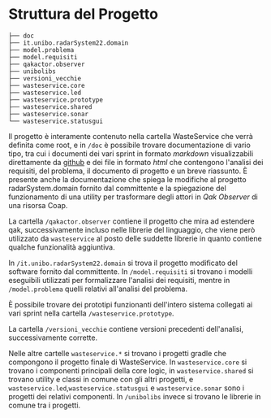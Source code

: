# Struttura del Progetto

```
├── doc
├── it.unibo.radarSystem22.domain
├── model.problema
├── model.requisiti
├── qakactor.observer
├── unibolibs
├── versioni_vecchie
├── wasteservice.core
├── wasteservice.led
├── wasteservice.prototype
├── wasteservice.shared
├── wasteservice.sonar
└── wasteservice.statusgui
```

Il progetto è interamente contenuto nella cartella WasteService che verrà
definita come root, e in `/doc` è possibile trovare documentazione di vario
tipo, tra cui i documenti dei vari sprint in formato _markdown_ visualizzabili
direttamente da [github](https://github.com/lnwor/WasteService/tree/main/) e dei
file in formato _html_ che contengono l'analisi dei requisiti, del problema, il
documento di progetto e un breve riassunto. È presente anche la documentazione
che spiega le modifiche al progetto radarSystem.domain fornito dal committente e
la spiegazione del funzionamento di una utility per trasformare degli attori in
*Qak Observer* di una risorsa Coap.

La cartella `/qakactor.observer` contiene il progetto che mira ad estendere qak,
successivamente incluso nelle librerie del linguaggio, che viene però utilizzato
da `wasteservice` al posto delle suddette librerie in quanto contiene qualche
funzionalità aggiuntiva.

In `/it.unibo.radarSystem22.domain` si trova il progetto modificato del software
fornito dal committente.
In `/model.requisiti` si trovano i modelli eseguibili utilizzati per
formalizzare l'analisi dei requisiti, mentre in `/model.problema` quelli
relativi all'analisi del problema.

È possibile trovare dei prototipi funzionanti dell'intero sistema collegati ai
vari sprint nella cartella `/wasteservice.prototype`.

La cartella `/versioni_vecchie` contiene versioni precedenti dell'analisi,
successivamente corrette.

Nelle altre cartelle `wasteservice.*` si trovano i progetti gradle che
compongono il progetto finale di WasteService. In `wasteservice.core` si trovano
i componenti principali della core logic, in `wasteservice.shared` si trovano
utility e classi in comune con gli altri progetti, e
`wasteservice.led`,`wasteservice.statusgui` e `wasteservice.sonar` sono i
progetti dei relativi componenti. In `/unibolibs` invece si trovano le librerie
in comune tra i progetti.
